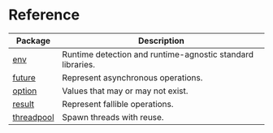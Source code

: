 # Reference

| Package                             | Description                                                |
| ----------------------------------- | ---------------------------------------------------------- |
| [env](/reference/env)               | Runtime detection and runtime-agnostic standard libraries. |
| [future](/reference/future)         | Represent asynchronous operations.                         |
| [option](/reference/option)         | Values that may or may not exist.                          |
| [result](/reference/result)         | Represent fallible operations.                             |
| [threadpool](/reference/threadpool) | Spawn threads with reuse.                                  |
